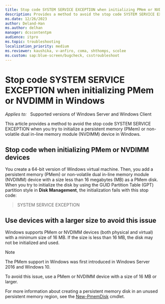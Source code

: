 ```yaml
---
title: Stop code SYSTEM SERVICE EXCEPTION when initializing PMem or NVDIMM
description: Provides a method to avoid the stop code SYSTEM SERVICE EXCEPTION when you try to initialize PMem or NVDIMM in Windows.
ms.date: 12/26/2023
author: Deland-Han
ms.author: delhan
manager: dcscontentpm
audience: itpro
ms.topic: troubleshooting
localization_priority: medium
ms.reviewer: kaushika, v-anfiro, coma, shthomps, scolee
ms.custom: sap:blue-screen/bugcheck, csstroubleshoot
---
```

# Stop code SYSTEM SERVICE EXCEPTION when initializing PMem or NVDIMM in Windows

_Applies to:_ &nbsp; Supported versions of Windows Server and Windows Client

This article provides a method to avoid the stop code SYSTEM SERVICE EXCEPTION when you try to initialize a persistent memory (PMem) or non-volatile dual in-line memory module (NVDIMM) device in Windows.

## Stop code when initializing PMem or NVDIMM devices

You create a 64-bit version of Windows virtual machine. Then, you add a persistent memory (PMem) or non-volatile dual in-line memory module (NVDIMM) device with a size less than 16 megabytes (MB) as a PMem disk. When you try to initialize the disk by using the GUID Partition Table (GPT) partition style in **Disk Management**, the initialization fails with this stop code:

> SYSTEM SERVICE EXCEPTION

## Use devices with a larger size to avoid this issue

Windows supports PMem or NVDIMM devices (both physical and virtual) with a minimum size of 16 MB. If the size is less than 16 MB, the disk may not be initialized and used.

> [!NOTE]
> The PMem support in Windows was first introduced in Windows Server 2016 and Windows 10.

To avoid this issue, use a PMem or NVDIMM device with a size of 16 MB or larger.

For more information about creating a persistent memory disk in an unused persistent memory region, see the [New-PmemDisk](/powershell/module/persistentmemory/new-pmemdisk) cmdlet.
